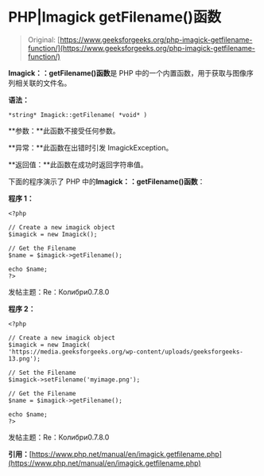 # PHP|Imagick getFilename()函数

> Original: [https://www.geeksforgeeks.org/php-imagick-getfilename-function/](https://www.geeksforgeeks.org/php-imagick-getfilename-function/)

**Imagick：：getFilename()函数**是 PHP 中的一个内置函数，用于获取与图像序列相关联的文件名。

**语法：**

```
*string* Imagick::getFilename( *void* )
```

**参数：**此函数不接受任何参数。

**异常：**此函数在出错时引发 ImagickException。

**返回值：**此函数在成功时返回字符串值。

下面的程序演示了 PHP 中的**Imagick：：getFilename()函数**：

**程序 1：**

```
<?php

// Create a new imagick object
$imagick = new Imagick();

// Get the Filename
$name = $imagick->getFilename();

echo $name;
?>
```

发帖主题：Re：Колибри0.7.8.0

**程序 2：**

```
<?php

// Create a new imagick object
$imagick = new Imagick(
'https://media.geeksforgeeks.org/wp-content/uploads/geeksforgeeks-13.png');

// Set the Filename
$imagick->setFilename('myimage.png');

// Get the Filename
$name = $imagick->getFilename();

echo $name;
?>
```

发帖主题：Re：Колибри0.7.8.0

**引用：**[https://www.php.net/manual/en/imagick.getfilename.php](https://www.php.net/manual/en/imagick.getfilename.php)